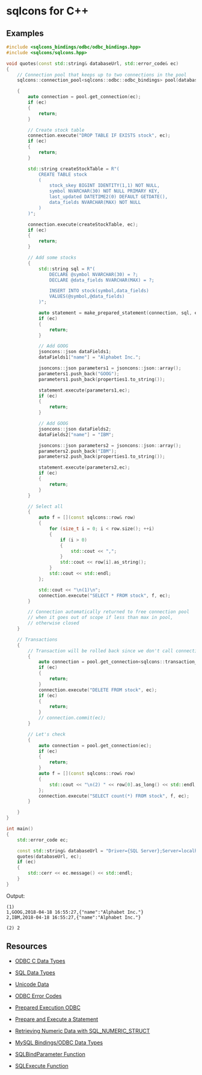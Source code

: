 # sqlcons for C++

## Examples

```c++
#include <sqlcons_bindings/odbc/odbc_bindings.hpp>
#include <sqlcons/sqlcons.hpp>

void quotes(const std::string& databaseUrl, std::error_code& ec)
{
    // Connection pool that keeps up to two connections in the pool
    sqlcons::connection_pool<sqlcons::odbc::odbc_bindings> pool(databaseUrl,2);

    {
        auto connection = pool.get_connection(ec);
        if (ec)
        {
            return;
        }

        // Create stock table
        connection.execute("DROP TABLE IF EXISTS stock", ec);
        if (ec)
        {
            return;
        }

        std::string createStockTable = R"(
            CREATE TABLE stock
            (
                stock_skey BIGINT IDENTITY(1,1) NOT NULL,
                symbol NVARCHAR(30) NOT NULL PRIMARY KEY,
                last_updated DATETIME2(0) DEFAULT GETDATE(),
                data_fields NVARCHAR(MAX) NOT NULL
            )
        )";

        connection.execute(createStockTable, ec);
        if (ec)
        {
            return;
        }

        // Add some stocks
        {
            std::string sql = R"(
                DECLARE @symbol NVARCHAR(30) = ?;
                DECLARE @data_fields NVARCHAR(MAX) = ?;

                INSERT INTO stock(symbol,data_fields)
                VALUES(@symbol,@data_fields)
            )";

            auto statement = make_prepared_statement(connection, sql, ec);
            if (ec)
            {
                return;
            }

            // Add GOOG
            jsoncons::json dataFields1;
            dataFields1["name"] = "Alphabet Inc.";

            jsoncons::json parameters1 = jsoncons::json::array();
            parameters1.push_back("GOOG");
            parameters1.push_back(properties1.to_string());

            statement.execute(parameters1,ec);
            if (ec)
            {
                return;
            }

            // Add GOOG
            jsoncons::json dataFields2;
            dataFields2["name"] = "IBM";

            jsoncons::json parameters2 = jsoncons::json::array();
            parameters2.push_back("IBM");
            parameters2.push_back(properties1.to_string());

            statement.execute(parameters2,ec);
            if (ec)
            {
                return;
            }
        }

        // Select all
        {
            auto f = [](const sqlcons::row& row)
            {            
                for (size_t i = 0; i < row.size(); ++i)
                {
                    if (i > 0)
                    {
                        std::cout << ",";
                    }
                    std::cout << row[i].as_string();
                }
                std::cout << std::endl;
            };

            std::cout << "\n(1)\n";
            connection.execute("SELECT * FROM stock", f, ec);
        }

        // Connection automatically returned to free connection pool
        // when it goes out of scope if less than max in pool,
        // otherwise closed
    }

    // Transactions
    {
        // Transaction will be rolled back since we don't call connection.commit()
        {
            auto connection = pool.get_connection<sqlcons::transaction_policy::man_commit>(ec);
            if (ec)
            {
                return;
            }
            connection.execute("DELETE FROM stock", ec);
            if (ec)
            {
                return;
            }
            // connection.commit(ec);
        }

        // Let's check
        {
            auto connection = pool.get_connection(ec);
            if (ec)
            {
                return;
            }
            auto f = [](const sqlcons::row& row)
            {            
                std::cout << "\n(2) " << row[0].as_long() << std::endl;
            };
            connection.execute("SELECT count(*) FROM stock", f, ec);
        }

    }
}

int main()
{
    std::error_code ec;

    const std::string& databaseUrl = "Driver={SQL Server};Server=localhost;Database=quotes;Trusted_Connection=Yes;";
    quotes(databaseUrl, ec);
    if (ec)
    {
        std::cerr << ec.message() << std::endl;
    }
} 
```
Output:
```
(1)
1,GOOG,2018-04-18 16:55:27,{"name":"Alphabet Inc."}
2,IBM,2018-04-18 16:55:27,{"name":"Alphabet Inc."}

(2) 2
```

## Resources

- [ODBC C Data Types](https://docs.microsoft.com/en-us/sql/odbc/reference/appendixes/c-data-types)
- [SQL Data Types](https://docs.microsoft.com/en-us/sql/odbc/reference/appendixes/sql-data-types)
- [Unicode Data](https://docs.microsoft.com/en-us/sql/odbc/reference/develop-app/unicode-data)

- [ODBC Error Codes](https://docs.microsoft.com/en-us/sql/odbc/reference/appendixes/appendix-a-odbc-error-codes)
- [Prepared Execution ODBC](https://docs.microsoft.com/en-us/sql/odbc/reference/develop-app/prepared-execution-odbc)
- [Prepare and Execute a Statement](https://docs.microsoft.com/en-us/sql/relational-databases/native-client-odbc-how-to/execute-queries/prepare-and-execute-a-statement-odbc)
- [Retrieving Numeric Data with SQL_NUMERIC_STRUCT](https://support.microsoft.com/en-us/help/222831/howto-retrieving-numeric-data-with-sql-numeric-struct)
- [MySQL Bindings/ODBC Data Types](https://dev.mysql.com/doc/connector-odbc/en/connector-odbc-reference-datatypes.html)

- [SQLBindParameter Function](https://docs.microsoft.com/en-us/sql/odbc/reference/syntax/sqlbindparameter-function)
- [SQLExecute Function](https://docs.microsoft.com/en-us/sql/odbc/reference/syntax/sqlexecute-function)





